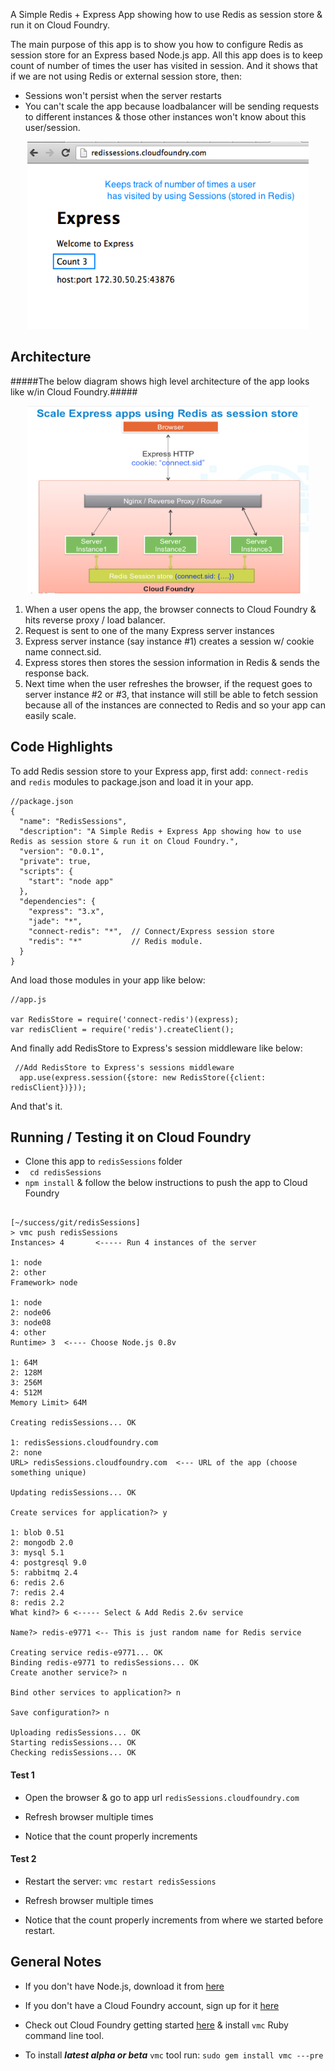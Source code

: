 A Simple Redis + Express App showing how to use Redis as session store & run it on Cloud Foundry.

The main purpose of this app is to show you how to configure Redis as session store for an Express based Node.js app.
All this app does is to keep count of number of times the user has visited in session. And it shows that if we are not using Redis or external session store, then:

* Sessions won't persist when the server restarts
* You can't scale the app because loadbalancer will be sending requests to different instances & those other instances won't know about this user/session.
<p align='center'>
<img src="https://github.com/rajaraodv/redissessions/raw/master/pics/rs_browser.png" height="300px" width="450px" />
</p>

## Architecture ##
#####The below diagram shows high level architecture of the app looks like w/in Cloud Foundry.#####

 
<p align='center'>
<img src="https://github.com/rajaraodv/redissessions/raw/master/pics/redisSessionStore.png" height="300px" width="450px" />
</p>

1. When a user opens the app, the browser connects to Cloud Foundry & hits reverse proxy / load balancer.
2. Request is sent to one of the many Express server instances
3. Express server instance (say instance #1) creates a session w/ cookie name connect.sid.
4. Express stores then stores the session information in Redis & sends the response back.
5. Next time when the user refreshes the browser, if the request goes to server instance #2 or #3, that instance will still be able to fetch session because all of the instances are connected to Redis and so your app can easily scale.

## Code Highlights ##

To add Redis session store to your Express app, first add: `connect-redis` and `redis` modules to package.json and load it in your app.

```
//package.json
{
  "name": "RedisSessions",
  "description": "A Simple Redis + Express App showing how to use Redis as session store & run it on Cloud Foundry.",
  "version": "0.0.1",
  "private": true,
  "scripts": {
    "start": "node app"
  },
  "dependencies": {
    "express": "3.x",
    "jade": "*",
    "connect-redis": "*",  // Connect/Express session store
    "redis": "*"           // Redis module.  
  }
}
```
And load those modules in your app like below:

```
//app.js

var RedisStore = require('connect-redis')(express);
var redisClient = require('redis').createClient();

```

And finally add RedisStore to Express's session middleware like below:

```
 //Add RedisStore to Express's sessions middleware
  app.use(express.session({store: new RedisStore({client: redisClient})}));
  ```

  And that's it.

## Running / Testing it on Cloud Foundry ##
* Clone this app to `redisSessions` folder
* ` cd redisSessions`
* `npm install` & follow the below instructions to push the app to Cloud Foundry

```

[~/success/git/redisSessions]
> vmc push redisSessions
Instances> 4       <----- Run 4 instances of the server

1: node
2: other
Framework> node

1: node
2: node06
3: node08
4: other
Runtime> 3  <---- Choose Node.js 0.8v

1: 64M
2: 128M
3: 256M
4: 512M
Memory Limit> 64M

Creating redisSessions... OK

1: redisSessions.cloudfoundry.com
2: none
URL> redisSessions.cloudfoundry.com  <--- URL of the app (choose something unique)

Updating redisSessions... OK

Create services for application?> y

1: blob 0.51
2: mongodb 2.0
3: mysql 5.1
4: postgresql 9.0
5: rabbitmq 2.4
6: redis 2.6
7: redis 2.4
8: redis 2.2
What kind?> 6 <----- Select & Add Redis 2.6v service

Name?> redis-e9771 <-- This is just random name for Redis service

Creating service redis-e9771... OK
Binding redis-e9771 to redisSessions... OK
Create another service?> n

Bind other services to application?> n

Save configuration?> n

Uploading redisSessions... OK
Starting redisSessions... OK
Checking redisSessions... OK
```

#### Test 1 ####

* Open the browser & go to app url `redisSessions.cloudfoundry.com`

* Refresh browser multiple times

*  Notice that the count properly increments


#### Test 2 ####
* Restart the server: `vmc restart redisSessions`
* Refresh browser multiple times

*  Notice that the count properly increments from where we started before restart.



## General Notes ####
* If you don't have Node.js, download it from <a href='http://nodejs.org' target='_blank'>here</a>
* If you don't have a Cloud Foundry account, sign up for it <a href='https://my.cloudfoundry.com/signup' target='_blank'>here</a>  
* Check out Cloud Foundry getting started <a href='http://docs.cloudfoundry.com/getting-started.html' target='_blank'>here</a> & install `vmc` Ruby command line tool.

* To install ***latest alpha or beta*** `vmc` tool run: `sudo gem install vmc ---pre`
